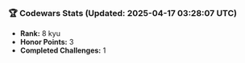 ### 🏆 Codewars Stats (Updated: 2025-04-17 03:28:07 UTC)

- **Rank:** 8 kyu
- **Honor Points:** 3
- **Completed Challenges:** 1
